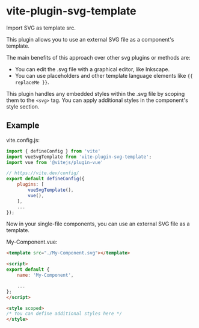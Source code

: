 # vite-plugin-svg-template
Import SVG as template src.

This plugin allows you to use an external SVG file as a component's template.

The main benefits of this approach over other svg plugins or methods are:

 - You can edit the .svg file with a graphical editor, like Inkscape.
 - You can use placeholders and other template language elements like `{{ replaceMe }}`.

This plugin handles any embedded styles within the .svg file by scoping them to the `<svg>` tag. You can apply additional styles in the component's style section.

## Example

vite.config.js:
```javascript
import { defineConfig } from 'vite'
import vueSvgTemplate from 'vite-plugin-svg-template';
import vue from '@vitejs/plugin-vue'

// https://vite.dev/config/
export default defineConfig({
    plugins: [
        vueSvgTemplate(),
        vue(),
    ],
    ...
});
```

Now in your single-file components, you can use an external SVG file as a template.

My-Component.vue:
```html
<template src="./My-Component.svg"></template>

<script>
export default {
    name: 'My-Component',

    ...
};
</script>

<style scoped>
/* You can define additional styles here */
</style>
```
